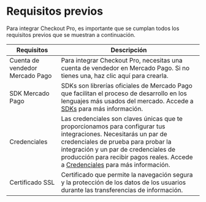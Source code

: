 # Requisitos previos

Para integrar Checkout Pro, es importante que se cumplan todos los requisitos previos que se muestran a continuación.

| Requisitos | Descripción |
|--- |--- |
| Cuenta de vendedor Mercado Pago |Para integrar Checkout Pro, necesitas una cuenta de vendedor en Mercado Pago. Si no tienes una, haz clic aquí para crearla.|
| SDK Mercado Pago | SDKs son librerías oficiales de Mercado Pago que facilitan el proceso de desarrollo en los lenguajes más usados ​​del mercado. Accede a [SDKs](/developers/es/docs/sdks-library/landing) para más información. |
| Credenciales | Las credenciales son claves únicas que te proporcionamos para configurar tus integraciones. Necesitarás un par de credenciales de prueba para probar la integración y un par de credenciales de producción para recibir pagos reales. Accede a [Credenciales](/developers/es/guides/additional-content/credentials/credentials) para más información. |
| Certificado SSL | Certificado que permite la navegación segura y la protección de los datos de los usuarios durante las transferencias de información. |